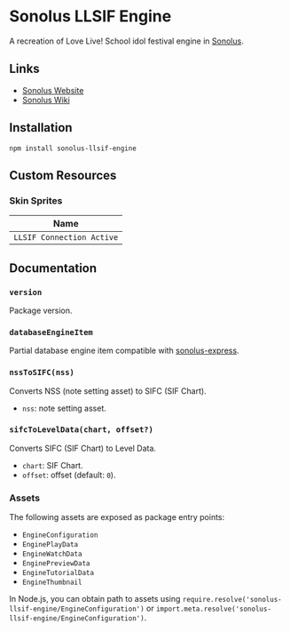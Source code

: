 # Sonolus LLSIF Engine

A recreation of Love Live! School idol festival engine in [Sonolus](https://sonolus.com).

## Links

- [Sonolus Website](https://sonolus.com)
- [Sonolus Wiki](https://github.com/NonSpicyBurrito/sonolus-wiki)

## Installation

```
npm install sonolus-llsif-engine
```

## Custom Resources

### Skin Sprites

| Name                      |
| ------------------------- |
| `LLSIF Connection Active` |

## Documentation

### `version`

Package version.

### `databaseEngineItem`

Partial database engine item compatible with [sonolus-express](https://github.com/NonSpicyBurrito/sonolus-express).

### `nssToSIFC(nss)`

Converts NSS (note setting asset) to SIFC (SIF Chart).

- `nss`: note setting asset.

### `sifcToLevelData(chart, offset?)`

Converts SIFC (SIF Chart) to Level Data.

- `chart`: SIF Chart.
- `offset`: offset (default: `0`).

### Assets

The following assets are exposed as package entry points:

- `EngineConfiguration`
- `EnginePlayData`
- `EngineWatchData`
- `EnginePreviewData`
- `EngineTutorialData`
- `EngineThumbnail`

In Node.js, you can obtain path to assets using `require.resolve('sonolus-llsif-engine/EngineConfiguration')` or `import.meta.resolve('sonolus-llsif-engine/EngineConfiguration')`.
